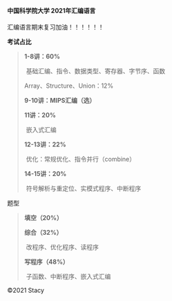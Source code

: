 #### 中国科学院大学 2021年汇编语言

汇编语言期末复习加油！！！！！！



**考试占比**

> **1-8讲：60%**
>
> ​		基础汇编、指令、数据类型、寄存器、字节序、函数
>
> Array、Structure、Union：12%
>
> **9-10讲：MIPS汇编（选）**
>
> **11讲：20%**
>
> ​		嵌入式汇编
>
> **12-13讲：22%**
>
> ​		优化：常规优化、指令并行（combine）
>
> **14-15讲：20%**
>
> ​		符号解析与重定位、实模式程序、中断程序

题型

> **填空（20%）**
>
> **综合（32%）**
>
> ​		改程序、优化程序、读程序
>
> **写程序（48%）**
>
> ​		子函数、中断程序、嵌入式汇编



©2021 Stacy